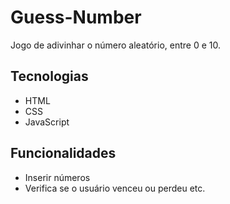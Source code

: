 # Guess-Number
Jogo de adivinhar o número aleatório, entre 0 e 10.

## Tecnologias
- HTML
- CSS
- JavaScript

## Funcionalidades
- Inserir números
- Verifica se o usuário venceu ou perdeu etc.
